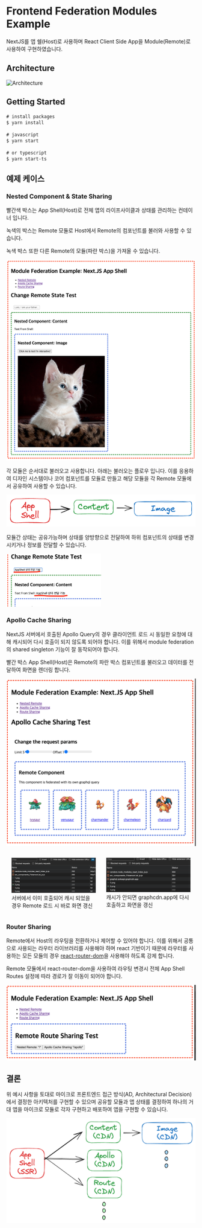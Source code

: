 # Frontend Federation Modules Example

NextJS를 앱 쉘(Host)로 사용하며 React Client Side App을 Module(Remote)로 사용하여 구현하였습니다.

## Architecture

![Architecture](https://www.kimcoder.io/assets/images/federation-example.png)

## Getting Started

```
# install packages
$ yarn install

# javascript
$ yarn start

# or typescript
$ yarn start-ts
```

## 예제 케이스

### Nested Component & State Sharing

빨간색 박스는 App Shell(Host)로 전체 앱의 라이프사이클과 상태를 관리하는 컨테이너 입니다.

녹색의 박스는 Remote 모듈로 Host에서 Remote의 컴포넌트를 불러와 사용할 수 있습니다.

녹색 박스 또한 다른 Remote의 모듈(파란 박스)을 가져올 수 있습니다.

![Nested Component & State Sharing](docs/ex1.png)

각 모듈은 순서대로 불러오고 사용합니다. 아래는 불러오는 플로우 입니다. 이를 응용하여 디자인 시스템이나 코어 컴포넌트를 모듈로 만들고 해당 모듈을 각 Remote 모듈에서 공유하여 사용할 수 있습니다.

![모듈 로딩 플로우](docs/ex1-0.png)

모듈간 상태는 공유가능하며 상태를 양방향으로 전달하여 하위 컴포넌트의 상태를 변경시키거나 정보를 전달할 수 있습니다.

<img src="docs/ex1-1.png" style="width:50%" alt="상태 공유">

### Apollo Cache Sharing

NextJS 서버에서 호출된 Apollo Query의 경우 클라이언트 로드 시 동일한 요청에 대해 캐시되어 다시 호출이 되지 않도록 되어야 합니다. 이를 위해서 module federation의 shared singleton 기능이 잘 동작되어야 합니다.

빨간 박스 App Shell(Host)은 Remote의 파란 박스 컴포넌트를 불러오고 데이터를 전달하여 화면을 렌더링 합니다.

![Apollo Cache Sharing](docs/ex2.png)

<div style="display:flex;width:100%;">
  <div style="padding:1em;width:0;flex-grow:1;">
    <img src="docs/ex2-0.png" alt="서버에서 이미 호출되어 캐시 되었을 경우 Remote 로드 시 바로 화면 갱신">
    서버에서 이미 호출되어 캐시 되었을 경우 Remote 로드 시 바로 화면 갱신
  </div>
  <div style="padding:1em;width:0;flex-grow:1;">
    <img src="docs/ex2-1.png" alt="캐시가 안되면 graphcdn.app에 다시 호출하고 화면을 갱신">
    캐시가 안되면 graphcdn.app에 다시 호출하고 화면을 갱신
  </div>
</div>

### Router Sharing

Remote에서 Host의 라우팅을 전환하거나 제어할 수 있어야 합니다. 이를 위해서 공통으로 사용되는 라우터 라이브러리를 사용해야 하며 react 기반이기 때문에 라우터를 사용하는 모든 모듈의 경우 [react-router-dom](https://reactrouter.com/)을 사용해야 하도록 강제 합니다.

Remote 모듈에서 react-router-dom을 사용하여 라우팅 변경시 전체 App Shell Routes 설정에 따라 경로가 잘 이동이 되어야 합니다.

![Router Sharing](docs/ex3.png)

## 결론

위 예시 사항을 토대로 마이크로 프론트엔드 접근 방식(AD, Architectural Decision)에서 결정한 아키텍처를 구현할 수 있으며 공유할 모듈과 앱 상태를 결정하여 하나의 거대 앱을 마이크로 모듈로 각자 구현하고 배포하여 앱을 구현할 수 있습니다.

![결론](docs/conclusion.png)
